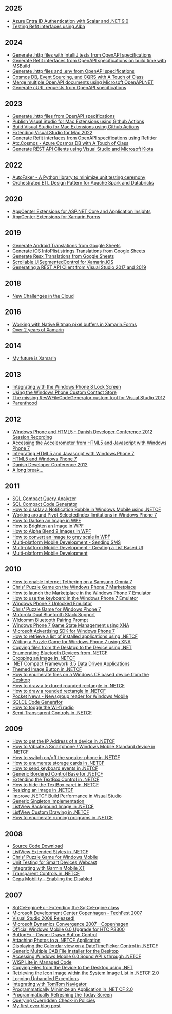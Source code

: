 2025
----

*   [Azure Entra ID Authentication with Scalar and .NET 9.0](https://christianhelle.com/2025/01/scalar-azure-authentication.html)
*   [Testing Refit interfaces using Alba](https://christianhelle.com/2025/01/testing-refit-interfaces-using-alba.html)

2024
----

*   [Generate .http files with IntelliJ tests from OpenAPI specifications](https://christianhelle.com/2024/12/generate-http-files-with-intellij-tests.html)
*   [Generate Refit interfaces from OpenAPI specifications on build time with MSBuild](https://christianhelle.com/2024/11/refitter-msbuild.html)
*   [Generate .http files and .env from OpenAPI specifications](https://christianhelle.com/2024/05/generate-http-file-env.html)
*   [Cosmos DB, Event Sourcing, and CQRS with A Touch of Class](https://christianhelle.com/2024/02/atc-cosmos-eventstore-cqrs.html)
*   [Merge multiple OpenAPI documents using Microsoft OpenAPI.NET](https://christianhelle.com/2024/02/merge-multiple-openapi-documents.html)
*   [Generate cURL requests from OpenAPI specifications](https://christianhelle.com/2024/01/curl-request-generator.html)

2023
----

*   [Generate .http files from OpenAPI specifications](https://christianhelle.com/2023/11/http-file-generator.html)
*   [Publish Visual Studio for Mac Extensions using Github Actions](https://christianhelle.com/2023/03/publish-vsmac-extensions-using-github-actions.html)
*   [Build Visual Studio for Mac Extensions using Github Actions](https://christianhelle.com/2023/03/build-vsmac-extensions-using-github-actions.html)
*   [Extending Visual Studio for Mac 2022](https://christianhelle.com/2023/03/extending-vsmac.html)
*   [Generate Refit interfaces from OpenAPI specifications using Refitter](https://christianhelle.com/2023/03/refitter.html)
*   [Atc.Cosmos - Azure Cosmos DB with A Touch of Class](https://christianhelle.com/2023/02/atc-cosmos.html)
*   [Generate REST API Clients using Visual Studio and Microsoft Kiota](https://christianhelle.com/2023/02/visual-studio-kiota.html)

2022
----

*   [AutoFaker - A Python library to minimize unit testing ceremony](https://christianhelle.com/2022/10/autofaker.html)
*   [Orchestrated ETL Design Pattern for Apache Spark and Databricks](https://christianhelle.com/2022/09/orchestrated-etl.html)

2020
----

*   [AppCenter Extensions for ASP.NET Core and Application Insights](https://christianhelle.com/2020/03/appcenter-extensions-for-aspnet-core.html)
*   [AppCenter Extensions for Xamarin.Forms](https://christianhelle.com/2020/02/appcenter-extensions-for-xamarinforms.html)

2019
----

*   [Generate Android Translations from Google Sheets](https://christianhelle.com/2019/06/generate-android-translations-from.html)
*   [Generate iOS InfoPlist.strings Translations from Google Sheets](https://christianhelle.com/2019/06/generate-ios-infopliststrings.html)
*   [Generate Resx Translations from Google Sheets](https://christianhelle.com/2019/06/generate-resx-translations-using-google.html)
*   [Scrollable UISegmentedControl for Xamarin.iOS](https://christianhelle.com/2019/06/scrollable-uisegmentedcontrol-for.html)
*   [Generating a REST API Client from Visual Studio 2017 and 2019](https://christianhelle.com/2019/05/generating-rest-api-client-from-visual.html)

2018
----

*   [New Challenges in the Cloud](https://christianhelle.com/2018/06/new-challenges-in-cloud.html)

2016
----

*   [Working with Native Bitmap pixel buffers in Xamarin.Forms](https://christianhelle.com/2016/08/working-with-native-bitmap-pixel.html)
*   [Over 2 years of Xamarin](https://christianhelle.com/2016/08/over-2-years-of-xamarin.html)

2014
----

*   [My future is Xamarin](https://christianhelle.com/2014/05/my-future-is-xamarin.html)

2013
----

*   [Integrating with the Windows Phone 8 Lock Screen](https://christianhelle.com/2013/05/integrating-with-windows-phone-8-lock.html)
*   [Using the Windows Phone Custom Contact Store](https://christianhelle.com/2013/04/using-windows-phone-custom-contact-store.html)
*   [The missing ResWFileCodeGenerator custom tool for Visual Studio 2012](https://christianhelle.com/2013/01/the-missing-reswfilecodegenerator.html)
*   [Parenthood](https://christianhelle.com/2013/01/parenthood.html)

2012
----

*   [Windows Phone and HTML5 - Danish Developer Conference 2012 Session Recording](https://christianhelle.com/2012/04/windows-phone-and-html5-danish.html)
*   [Accessing the Accelerometer from HTML5 and Javascript with Windows Phone 7](https://christianhelle.com/2012/03/accessing-accelerometer-from-html5-and.html)
*   [Integrating HTML5 and Javascript with Windows Phone 7](https://christianhelle.com/2012/03/integrating-html5-and-javascript-with.html)
*   [HTML5 and Windows Phone 7](https://christianhelle.com/2012/03/html5-and-windows-phone-7.html)
*   [Danish Developer Conference 2012](https://christianhelle.com/2012/02/danish-developer-conference-2012.html)
*   [A long break...](https://christianhelle.com/2012/02/long-break.html)

2011
----

*   [SQL Compact Query Analyzer](https://christianhelle.com/2011/06/sql-compact-query-analyzer.html)
*   [SQL Compact Code Generator](https://christianhelle.com/2011/03/sql-ce-code-generator.html)
*   [How to display a Notification Bubble in Windows Mobile using .NETCF](https://christianhelle.com/2011/02/how-to-display-notification-bubble-in.html)
*   [Working around Pivot SelectedIndex limitations in Windows Phone 7](https://christianhelle.com/2011/02/working-around-pivot-selectedindex.html)
*   [How to Darken an Image in WPF](https://christianhelle.com/2011/02/how-to-darken-image-in-wpf.html)
*   [How to Brighten an Image in WPF](https://christianhelle.com/2011/02/how-to-brighten-image-in-wpf.html)
*   [How to Alpha Blend 2 Images in WPF](https://christianhelle.com/2011/02/how-to-alpha-blend-2-images-in-wpf.html)
*   [How to convert an image to gray scale in WPF](https://christianhelle.com/2011/02/how-to-convert-image-to-gray-scale-in.html)
*   [Multi-platform Mobile Development - Sending SMS](https://christianhelle.com/2011/01/multi-platform-mobile-development-sending-sms.html)
*   [Multi-platform Mobile Development - Creating a List Based UI](https://christianhelle.com/2011/01/multi-platform-mobile-development-listviews.html)
*   [Multi-platform Mobile Development](https://christianhelle.com/2011/01/multi-platform-mobile-development.html)

2010
----

*   [How to enable Internet Tethering on a Samsung Omnia 7](https://christianhelle.com/2010/11/how-to-enable-internet-tethering-on.html)
*   [Chris' Puzzle Game on the Windows Phone 7 Marketplace](https://christianhelle.com/2010/11/chris-puzzle-game-on-windows-phone-7.html)
*   [How to launch the Marketplace in the Windows Phone 7 Emulator](https://christianhelle.com/2010/11/how-to-launch-marketplace-in-windows.html)
*   [How to use the keyboard in the Windows Phone 7 Emulator](https://christianhelle.com/2010/10/how-to-use-keyboard-in-windows-phone-7.html)
*   [Windows Phone 7 Unlocked Emulator](https://christianhelle.com/2010/10/windows-phone-7-unlocked-emulator.html)
*   [Chris' Puzzle Game for Windows Phone 7](https://christianhelle.com/2010/10/chris-puzzle-game-for-windows-phone-7.html)
*   [Motorola Dual Bluetooth Stack Support](https://christianhelle.com/2010/10/motorola-dual-bluetooth-stack-support.html)
*   [Widcomm Bluetooth Pairing Prompt](https://christianhelle.com/2010/10/widcomm-bluetooth-pairing-prompt.html)
*   [Windows Phone 7 Game State Management using XNA](https://christianhelle.com/2010/10/windows-phone-7-game-state-management.html)
*   [Microsoft Advertising SDK for Windows Phone 7](https://christianhelle.com/2010/10/microsoft-advertising-sdk-for-windows.html)
*   [How to retrieve a list of installed applications using .NETCF](https://christianhelle.com/2010/10/how-to-retrieve-list-of-installed.html)
*   [Writing a Puzzle Game for Windows Phone 7 using XNA](https://christianhelle.com/2010/09/writing-puzzle-game-for-windows-phone-7.html)
*   [Copying files from the Desktop to the Device using .NET](https://christianhelle.com/2010/08/copying-files-from-desktop-to-device.html)
*   [Enumerating Bluetooth Devices from .NETCF](https://christianhelle.com/2010/07/enumerating-bluetooth-devices-from.html)
*   [Cropping an Image in .NETCF](https://christianhelle.com/2010/07/cropping-image-in-netcf.html)
*   [.NET Compact Framework 3.5 Data Driven Applications](https://christianhelle.com/2010/07/net-compact-framework-35-data-driven.html)
*   [Themed Image Button in .NETCF](https://christianhelle.com/2010/05/themed-image-button-in-netcf.html)
*   [How to enumerate files on a Windows CE based device from the Desktop](https://christianhelle.com/2010/04/how-to-enumerate-files-on-windows-ce.html)
*   [How to draw a textured rounded rectangle in .NETCF](https://christianhelle.com/2010/01/how-to-draw-textured-rounded-rectangle.html)
*   [How to draw a rounded rectangle in .NETCF](https://christianhelle.com/2010/01/how-to-draw-rounded-rectangle-in-netcf.html)
*   [Pocket News - Newsgroup reader for Windows Mobile](https://christianhelle.com/2010/01/pocket-news-newsgroup-reader-for.html)
*   [SQLCE Code Generator](https://christianhelle.com/2010/01/sqlce-code-generator.html)
*   [How to toggle the Wi-fi radio](https://christianhelle.com/2010/01/how-to-toggle-wi-fi-radio.html)
*   [Semi-Transparent Controls in .NETCF](https://christianhelle.com/2010/01/semi-transparent-controls-in-netcf.html)

2009
----

*   [How to get the IP Address of a device in .NETCF](https://christianhelle.com/2009/12/how-to-get-ip-address-of-device-in.html)
*   [How to Vibrate a Smartphone / Windows Mobile Standard device in .NETCF](https://christianhelle.com/2009/12/how-to-vibrate-smartphone-windows.html)
*   [How to switch on/off the speaker phone in .NETCF](https://christianhelle.com/2009/12/how-to-switch-onoff-speaker-phone-in.html)
*   [How to enumerate storage cards in .NETCF](https://christianhelle.com/2009/12/how-to-enumerate-storage-cards-in-netcf.html)
*   [How to send keyboard events in .NETCF](https://christianhelle.com/2009/12/how-to-send-keyboard-events-in-netcf.html)
*   [Generic Bordered Control Base for .NETCF](https://christianhelle.com/2009/10/generic-bordered-control-base-for-netcf.html)
*   [Extending the TextBox Control in .NETCF](https://christianhelle.com/2009/10/extending-textbox-control-in-netcf.html)
*   [How to hide the TextBox caret in .NETCF](https://christianhelle.com/2009/10/how-to-hide-textbox-caret-in-netcf.html)
*   [Resizing an Image in .NETCF](https://christianhelle.com/2009/10/resizing-image-in-netcf.html)
*   [Improve .NETCF Build Performance in Visual Studio](https://christianhelle.com/2009/10/improve-netcf-build-performance-in.html)
*   [Generic Singleton Implementation](https://christianhelle.com/2009/10/generic-singleton-implementation.html)
*   [ListView Background Image in .NETCF](https://christianhelle.com/2009/10/listview-background-image.html)
*   [ListView Custom Drawing in .NETCF](https://christianhelle.com/2009/10/listview-custom-drawing-in-netcf.html)
*   [How to enumerate running programs in .NETCF](https://christianhelle.com/2009/09/how-to-enumerate-running-programs-in.html)

2008
----

*   [Source Code Download](https://christianhelle.com/2008/10/source-code-download.html)
*   [ListView Extended Styles in .NETCF](https://christianhelle.com/2008/10/listview-extended-styles-in-netcf.html)
*   [Chris' Puzzle Game for Windows Mobile](https://christianhelle.com/2008/04/chris-puzzle-game.html)
*   [Unit Testing for Smart Devices Webcast](https://christianhelle.com/2008/02/unit-testing-for-smart-devices-webcast.html)
*   [Integrating with Garmin Mobile XT](https://christianhelle.com/2008/02/integrating-with-garmin-mobile-xt.html)
*   [Transparent Controls in .NETCF](https://christianhelle.com/2008/01/transparent-controls-in-netcf.html)
*   [Cepa Mobility - Enabling the Disabled](https://christianhelle.com/2008/01/cepa-mobility-enabling-disabled.html)

2007
----

*   [SqlCeEngineEx - Extending the SqlCeEngine class](https://christianhelle.com/2007/12/sqlceengineex-extending-sqlceengine.html)
*   [Microsoft Development Center Copenhagen - TechFest 2007](https://christianhelle.com/2007/11/microsoft-development-center-copenhagen.html)
*   [Visual Studio 2008 Released!](https://christianhelle.com/2007/11/visual-studio-2008-released.html)
*   [Microsoft Dynamics Convergence 2007 - Copenhagen](https://christianhelle.com/2007/10/microsoft-dynamics-convergence-2007.html)
*   [Official Windows Mobile 6.0 Upgrade for HTC P3300](https://christianhelle.com/2007/10/official-windows-mobile-60-upgrade-for.html)
*   [ButtonEx - Owner Drawn Button Control](https://christianhelle.com/2007/09/buttonex-owner-drawn-button-control.html)
*   [Attaching Photos to a .NETCF Application](https://christianhelle.com/2007/09/attaching-photos-to-netcf-application.html)
*   [Displaying the Calendar view on a DateTimePicker Control in .NETCF](https://christianhelle.com/2007/07/displaying-calendar-view-on.html)
*   [Generic Multiple CAB File Installer for the Desktop](https://christianhelle.com/2007/07/generic-multiple-cab-file-installer-for.html)
*   [Accessing Windows Mobile 6.0 Sound API's through .NETCF](https://christianhelle.com/2007/07/accessing-windows-mobile-60-sound-apis.html)
*   [WISP Lite in Managed Code](https://christianhelle.com/2007/06/wisp-lite-in-managed-code.html)
*   [Copying Files from the Device to the Desktop using .NET](https://christianhelle.com/2007/06/copying-files-from-device-to-desktop.html)
*   [Retrieving the Icon Image within the System Image List in .NETCF 2.0](https://christianhelle.com/2007/06/retrieving-icon-image-within-system_295.html)
*   [Logging Unhandled Exceptions](https://christianhelle.com/2007/06/logging-unhandled-exceptions.html)
*   [Integrating with TomTom Navigator](https://christianhelle.com/2007/06/integrating-with-tomtom-navigator.html)
*   [Programmatically Minimize an Application in .NET CF 2.0](https://christianhelle.com/2007/06/programmatically-minimize-application.html)
*   [Programmatically Refreshing the Today Screen](https://christianhelle.com/2007/06/programmatically-refreshing-today.html)
*   [Querying Overridden Check-in Policies](https://christianhelle.com/2007/06/querying-overridden-check-in-policies.html)
*   [My first ever blog post](https://christianhelle.com/2007/06/my-first-ever-blog-post.html)
